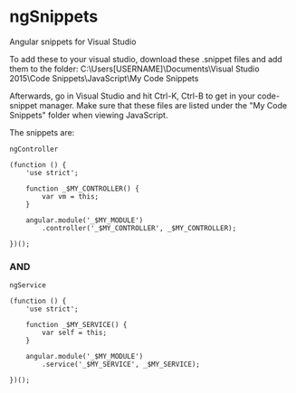 # ngSnippets
Angular snippets for Visual Studio

To add these to your visual studio, download these .snippet files and add them to the folder:
C:\Users\[USERNAME]\Documents\Visual Studio 2015\Code Snippets\JavaScript\My Code Snippets

Afterwards, go in Visual Studio and hit Ctrl-K, Ctrl-B to get in your code-snippet manager. Make sure that these files
are listed under the "My Code Snippets" folder when viewing JavaScript.

The snippets are:

`ngController`

```
(function () {
    'use strict';

    function _$MY_CONTROLLER() {
        var vm = this;
    }

    angular.module('_$MY_MODULE')
        .controller('_$MY_CONTROLLER', _$MY_CONTROLLER);

})();
```

### AND

`ngService`

```
(function () {
    'use strict';

    function _$MY_SERVICE() {
        var self = this;
    }

    angular.module('_$MY_MODULE')
        .service('_$MY_SERVICE', _$MY_SERVICE);

})();
```
